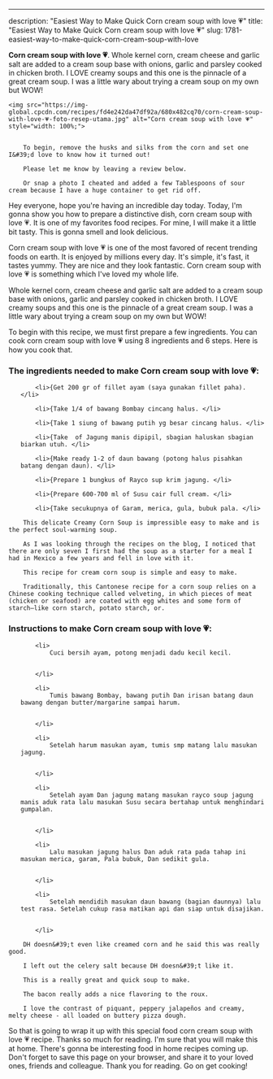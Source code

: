 ---
description: "Easiest Way to Make Quick Corn cream soup with love 💗"
title: "Easiest Way to Make Quick Corn cream soup with love 💗"
slug: 1781-easiest-way-to-make-quick-corn-cream-soup-with-love

<p>
	<strong>Corn cream soup with love 💗</strong>. 
	Whole kernel corn, cream cheese and garlic salt are added to a cream soup base with onions, garlic and parsley cooked in chicken broth. I LOVE creamy soups and this one is the pinnacle of a great cream soup. I was a little wary about trying a cream soup on my own but WOW!
</p>
<p>
	
	<img src="https://img-global.cpcdn.com/recipes/fd4e242da47df92a/680x482cq70/corn-cream-soup-with-love-💗-foto-resep-utama.jpg" alt="Corn cream soup with love 💗" style="width: 100%;">
	
	
		To begin, remove the husks and silks from the corn and set one I&#39;d love to know how it turned out!
	
		Please let me know by leaving a review below.
	
		Or snap a photo I cheated and added a few Tablespoons of sour cream because I have a huge container to get rid off.
	
</p>
<p>
	Hey everyone, hope you're having an incredible day today. Today, I'm gonna show you how to prepare a distinctive dish, corn cream soup with love 💗. It is one of my favorites food recipes. For mine, I will make it a little bit tasty. This is gonna smell and look delicious.
</p>
	
<p>
	Corn cream soup with love 💗 is one of the most favored of recent trending foods on earth. It is enjoyed by millions every day. It's simple, it's fast, it tastes yummy. They are nice and they look fantastic. Corn cream soup with love 💗 is something which I've loved my whole life.
</p>
<p>
	Whole kernel corn, cream cheese and garlic salt are added to a cream soup base with onions, garlic and parsley cooked in chicken broth. I LOVE creamy soups and this one is the pinnacle of a great cream soup. I was a little wary about trying a cream soup on my own but WOW!
</p>

<p>
To begin with this recipe, we must first prepare a few ingredients. You can cook corn cream soup with love 💗 using 8 ingredients and 6 steps. Here is how you cook that.
</p>

<h3>The ingredients needed to make Corn cream soup with love 💗:</h3>

<ol>
	
		<li>{Get 200 gr of fillet ayam (saya gunakan fillet paha). </li>
	
		<li>{Take 1/4 of bawang Bombay cincang halus. </li>
	
		<li>{Take 1 siung of bawang putih yg besar cincang halus. </li>
	
		<li>{Take  of Jagung manis dipipil, sbagian haluskan sbagian biarkan utuh. </li>
	
		<li>{Make ready 1-2 of daun bawang (potong halus pisahkan batang dengan daun). </li>
	
		<li>{Prepare 1 bungkus of Rayco sup krim jagung. </li>
	
		<li>{Prepare 600-700 ml of Susu cair full cream. </li>
	
		<li>{Take secukupnya of Garam, merica, gula, bubuk pala. </li>
	
</ol>
<p>
	
		This delicate Creamy Corn Soup is impressible easy to make and is the perfect soul-warming soup.
	
		As I was looking through the recipes on the blog, I noticed that there are only seven I first had the soup as a starter for a meal I had in Mexico a few years and fell in love with it.
	
		This recipe for cream corn soup is simple and easy to make.
	
		Traditionally, this Cantonese recipe for a corn soup relies on a Chinese cooking technique called velveting, in which pieces of meat (chicken or seafood) are coated with egg whites and some form of starch—like corn starch, potato starch, or.
	
</p>

<h3>Instructions to make Corn cream soup with love 💗:</h3>

<ol>
	
		<li>
			Cuci bersih ayam, potong menjadi dadu kecil kecil.
			
			
		</li>
	
		<li>
			Tumis bawang Bombay, bawang putih Dan irisan batang daun bawang dengan butter/margarine sampai harum.
			
			
		</li>
	
		<li>
			Setelah harum masukan ayam, tumis smp matang lalu masukan jagung.
			
			
		</li>
	
		<li>
			Setelah ayam Dan jagung matang masukan rayco soup jagung manis aduk rata lalu masukan Susu secara bertahap untuk menghindari gumpalan.
			
			
		</li>
	
		<li>
			Lalu masukan jagung halus Dan aduk rata pada tahap ini masukan merica, garam, Pala bubuk, Dan sedikit gula.
			
			
		</li>
	
		<li>
			Setelah mendidih masukan daun bawang (bagian daunnya) lalu test rasa. Setelah cukup rasa matikan api dan siap untuk disajikan.
			
			
		</li>
	
</ol>

<p>
	
		DH doesn&#39;t even like creamed corn and he said this was really good.
	
		I left out the celery salt because DH doesn&#39;t like it.
	
		This is a really great and quick soup to make.
	
		The bacon really adds a nice flavoring to the roux.
	
		I love the contrast of piquant, peppery jalapeños and creamy, melty cheese - all loaded on buttery pizza dough.
	
</p>

<p>
	So that is going to wrap it up with this special food corn cream soup with love 💗 recipe. Thanks so much for reading. I'm sure that you will make this at home. There's gonna be interesting food in home recipes coming up. Don't forget to save this page on your browser, and share it to your loved ones, friends and colleague. Thank you for reading. Go on get cooking!
</p>
